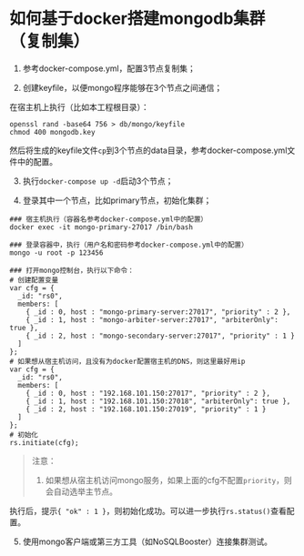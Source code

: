 # 如何基于docker搭建mongodb集群（复制集）

1. 参考docker-compose.yml，配置3节点复制集；

2. 创建keyfile，以便mongo程序能够在3个节点之间通信；

在宿主机上执行（比如本工程根目录）：

```
openssl rand -base64 756 > db/mongo/keyfile
chmod 400 mongodb.key
```

然后将生成的keyfile文件`cp`到3个节点的data目录，参考docker-compose.yml文件中的配置。

3. 执行`docker-compose up -d`启动3个节点；

4. 登录其中一个节点，比如primary节点，初始化集群；

```
### 宿主机执行（容器名参考docker-compose.yml中的配置）
docker exec -it mongo-primary-27017 /bin/bash

### 登录容器中，执行（用户名和密码参考docker-compose.yml中的配置）
mongo -u root -p 123456

### 打开mongo控制台，执行以下命令：
# 创建配置变量
var cfg = {
  _id: "rs0",
  members: [
    { _id : 0, host : "mongo-primary-server:27017", "priority" : 2 },
    { _id : 1, host : "mongo-arbiter-server:27017", "arbiterOnly": true },
    { _id : 2, host : "mongo-secondary-server:27017", "priority" : 1 }
  ]
};
# 如果想从宿主机访问，且没有为docker配置宿主机的DNS，则这里最好用ip
var cfg = {
  _id: "rs0",
  members: [
    { _id : 0, host : "192.168.101.150:27017", "priority" : 2 },
    { _id : 1, host : "192.168.101.150:27018", "arbiterOnly": true },
    { _id : 2, host : "192.168.101.150:27019", "priority" : 1 }
  ]
};
# 初始化
rs.initiate(cfg);
```

> 注意：
> 1. 如果想从宿主机访问mongo服务，如果上面的cfg不配置`priority`，则会自动选举主节点。

执行后，提示`{ "ok" : 1 }`，则初始化成功。可以进一步执行`rs.status()`查看配置。

5. 使用mongo客户端或第三方工具（如NoSQLBooster）连接集群测试。
